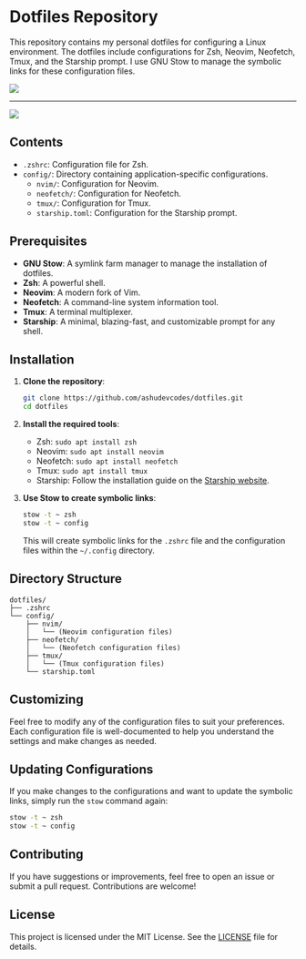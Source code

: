 # Dotfiles Repository

This repository contains my personal dotfiles for configuring a Linux environment. The dotfiles include configurations for Zsh, Neovim, Neofetch, Tmux, and the Starship prompt. I use GNU Stow to manage the symbolic links for these configuration files.

<kbd><img src="https://github.com/ashudevcodes/dotfiles/assets/105356967/fd8e7dff-6754-461a-b9d1-543b4e48afdf"></kbd>
<hr>
<kbd><img src="https://github.com/ashudevcodes/dotfiles/assets/105356967/dc4d0558-efc3-492e-81a9-c78af0e03146"></kbd>

## Contents

- `.zshrc`: Configuration file for Zsh.
- `config/`: Directory containing application-specific configurations.
  - `nvim/`: Configuration for Neovim.
  - `neofetch/`: Configuration for Neofetch.
  - `tmux/`: Configuration for Tmux.
  - `starship.toml`: Configuration for the Starship prompt.

## Prerequisites

- **GNU Stow**: A symlink farm manager to manage the installation of dotfiles.
- **Zsh**: A powerful shell.
- **Neovim**: A modern fork of Vim.
- **Neofetch**: A command-line system information tool.
- **Tmux**: A terminal multiplexer.
- **Starship**: A minimal, blazing-fast, and customizable prompt for any shell.

## Installation

1. **Clone the repository**:

    ```bash
    git clone https://github.com/ashudevcodes/dotfiles.git
    cd dotfiles
    ```

2. **Install the required tools**:
    - Zsh: `sudo apt install zsh`
    - Neovim: `sudo apt install neovim`
    - Neofetch: `sudo apt install neofetch`
    - Tmux: `sudo apt install tmux`
    - Starship: Follow the installation guide on the [Starship website](https://starship.rs/).

3. **Use Stow to create symbolic links**:

    ```bash
    stow -t ~ zsh
    stow -t ~ config
    ```

    This will create symbolic links for the `.zshrc` file and the configuration files within the `~/.config` directory.

## Directory Structure

```plaintext
dotfiles/
├── .zshrc
└── config/
    ├── nvim/
    │   └── (Neovim configuration files)
    ├── neofetch/
    │   └── (Neofetch configuration files)
    ├── tmux/
    │   └── (Tmux configuration files)
    └── starship.toml
```

## Customizing

Feel free to modify any of the configuration files to suit your preferences. Each configuration file is well-documented to help you understand the settings and make changes as needed.

## Updating Configurations

If you make changes to the configurations and want to update the symbolic links, simply run the `stow` command again:

```bash
stow -t ~ zsh
stow -t ~ config
```

## Contributing

If you have suggestions or improvements, feel free to open an issue or submit a pull request. Contributions are welcome!

## License

This project is licensed under the MIT License. See the [LICENSE](LICENSE) file for details.
